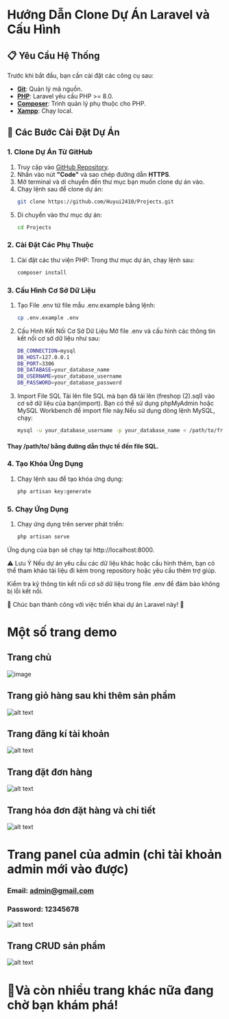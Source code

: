 # Hướng Dẫn Clone Dự Án Laravel và Cấu Hình

## 📋 Yêu Cầu Hệ Thống
Trước khi bắt đầu, bạn cần cài đặt các công cụ sau:

- **[Git](https://git-scm.com/)**: Quản lý mã nguồn.
- **[PHP](https://www.php.net/)**: Laravel yêu cầu PHP >= 8.0.
- **[Composer](https://getcomposer.org/)**: Trình quản lý phụ thuộc cho PHP.
- **[Xampp](https://www.apachefriends.org/download.html)**: Chạy local.

## 🚀 Các Bước Cài Đặt Dự Án

### 1. Clone Dự Án Từ GitHub
1. Truy cập vào [GitHub Repository](https://github.com/Huyui2410/Projects).
2. Nhấn vào nút **"Code"** và sao chép đường dẫn **HTTPS**.
3. Mở terminal và di chuyển đến thư mục bạn muốn clone dự án vào.
4. Chạy lệnh sau để clone dự án:
   ```bash 
   git clone https://github.com/Huyui2410/Projects.git
5. Di chuyển vào thư mục dự án:
    ```bash
    cd Projects
### 2. Cài Đặt Các Phụ Thuộc
1. Cài đặt các thư viện PHP: Trong thư mục dự án, chạy lệnh sau:
    ```bash
    composer install
### 3. Cấu Hình Cơ Sở Dữ Liệu
1. Tạo File .env từ file mẫu .env.example bằng lệnh:
    ```bash
    cp .env.example .env
2. Cấu Hình Kết Nối Cơ Sở Dữ Liệu
Mở file .env và cấu hình các thông tin kết nối cơ sở dữ liệu như sau:
    ```bash
    DB_CONNECTION=mysql
    DB_HOST=127.0.0.1
    DB_PORT=3306
    DB_DATABASE=your_database_name
    DB_USERNAME=your_database_username
    DB_PASSWORD=your_database_password
3. Import File SQL
Tải lên file SQL mà bạn đã tải lên (freshop (2).sql) vào cơ sở dữ liệu của bạn(import).
Bạn có thể sử dụng phpMyAdmin hoặc MySQL Workbench để import file này.Nếu sử dụng dòng lệnh MySQL, chạy:
    ```bash
    mysql -u your_database_username -p your_database_name < /path/to/freshop\ (2).sql

#### Thay /path/to/ bằng đường dẫn thực tế đến file SQL.

### 4. Tạo Khóa Ứng Dụng
1. Chạy lệnh sau để tạo khóa ứng dụng:
    ```bash
    php artisan key:generate
### 5. Chạy Ứng Dụng
1. Chạy ứng dụng trên server phát triển:
    ```bash
    php artisan serve
Ứng dụng của bạn sẽ chạy tại http://localhost:8000.

⚠️ Lưu Ý
Nếu dự án yêu cầu các dữ liệu khác hoặc cấu hình thêm, bạn có thể tham khảo tài liệu đi kèm trong repository hoặc yêu cầu thêm trợ giúp.

Kiểm tra kỹ thông tin kết nối cơ sở dữ liệu trong file .env để đảm bảo không bị lỗi kết nối.

📝 Chúc bạn thành công với việc triển khai dự án Laravel này! 🎉

# Một số trang demo
## Trang chủ
![image](https://github.com/user-attachments/assets/21dbabea-e4de-4a3e-a8d8-3be9f8bd03d7)



## Trang giỏ hàng sau khi thêm sản phẩm 
![alt text](image-2.png)

## Trang đăng kí tài khoản
![alt text](image-4.png)

## Trang đặt đơn hàng
![alt text](image-6.png)

## Trang hóa đơn đặt hàng và chi tiết 

![alt text](image-8.png)

# Trang panel của admin (chỉ tài khoản admin mới vào được)
### Email: admin@gmail.com
### Password: 12345678
![alt text](image-10.png)

## Trang CRUD sản phẩm
![alt text](image-11.png)

# 📝Và còn nhiều trang khác nữa đang chờ bạn khám phá!

